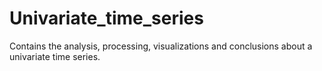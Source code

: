 # Univariate_time_series
Contains the analysis, processing, visualizations and conclusions about a univariate time series.
